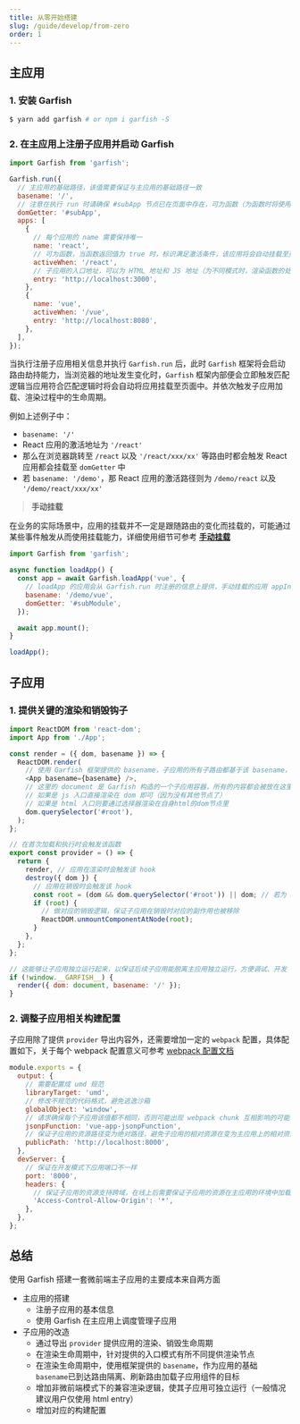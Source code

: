 ```yaml
---
title: 从零开始搭建
slug: /guide/develop/from-zero
order: 1
---
```


## 主应用

### 1. 安装 Garfish

```bash
$ yarn add garfish # or npm i garfish -S
```

### 2. 在主应用上注册子应用并启动 Garfish

```js
import Garfish from 'garfish';

Garfish.run({
  // 主应用的基础路径，该值需要保证与主应用的基础路径一致
  basename: '/',
  // 注意在执行 run 时请确保 #subApp 节点已在页面中存在，可为函数（为函数时将使用函数返回时作为挂载点）
  domGetter: '#subApp',
  apps: [
    {
      // 每个应用的 name 需要保持唯一
      name: 'react',
      // 可为函数，当函数返回值为 true 时，标识满足激活条件，该应用将会自动挂载至页面中，手动挂载时可不填写该参数
      activeWhen: '/react',
      // 子应用的入口地址，可以为 HTML 地址和 JS 地址（为不同模式时，渲染函数的处理有所不同）
      entry: 'http://localhost:3000',
    },
    {
      name: 'vue',
      activeWhen: '/vue',
      entry: 'http://localhost:8080',
    },
  ],
});
```

当执行注册子应用相关信息并执行 `Garfish.run` 后，此时 `Garfish` 框架将会启动路由劫持能力，当浏览器的地址发生变化时，`Garfish` 框架内部便会立即触发匹配逻辑当应用符合匹配逻辑时将会自动将应用挂载至页面中。并依次触发子应用加载、渲染过程中的生命周期。

例如上述例子中：

- `basename: '/'`
- React 应用的激活地址为 `'/react'`
- 那么在浏览器跳转至 `/react` 以及 `'/react/xxx/xx'` 等路由时都会触发 React 应用都会挂载至 `domGetter` 中
- 若 `basename: '/demo'`，那 React 应用的激活路径则为 `/demo/react` 以及 `'/demo/react/xxx/xx'`

> **手动挂载**

在业务的实际场景中，应用的挂载并不一定是跟随路由的变化而挂载的，可能通过某些事件触发从而使用挂载能力，详细使用细节可参考 **[手动挂载](../advance/loadApp)**

```javascript
import Garfish from 'garfish';

async function loadApp() {
  const app = await Garfish.loadApp('vue', {
    // loadApp 的应用会从 Garfish.run 时注册的信息上提供，手动挂载的应用 appInfo 不要提供 activeWhen
    basename: '/demo/vue',
    domGetter: '#subModule',
  });

  await app.mount();
}

loadApp();
```

## 子应用

### 1. 提供关键的渲染和销毁钩子

```js
import ReactDOM from 'react-dom';
import App from './App';

const render = ({ dom, basename }) => {
  ReactDOM.render(
    // 使用 Garfish 框架提供的 basename，子应用的所有子路由都基于该 basename，已到达路由隔离、刷新路由加载子应用组件的目标
    <App basename={basename} />,
    // 这里的 document 是 Garfish 构造的一个子应用容器，所有的内容都会被放在这里面
    // 如果是 js 入口直接渲染在 dom 即可（因为没有其他节点了）
    // 如果是 html 入口则要通过选择器渲染在自身html的dom节点里
    dom.querySelector('#root'),
  );
};

// 在首次加载和执行时会触发该函数
export const provider = () => {
  return {
    render, // 应用在渲染时会触发该 hook
    destroy({ dom }) {
      // 应用在销毁时会触发该 hook
      const root = (dom && dom.querySelector('#root')) || dom; // 若为 JS 入口直接将传入节点作为挂载点和销毁节点
      if (root) {
        // 做对应的销毁逻辑，保证子应用在销毁时对应的副作用也被移除
        ReactDOM.unmountComponentAtNode(root);
      }
    },
  };
};

// 这能够让子应用独立运行起来，以保证后续子应用能脱离主应用独立运行，方便调试、开发
if (!window.__GARFISH__) {
  render({ dom: document, basename: '/' });
}
```

### 2. 调整子应用相关构建配置

子应用除了提供 `provider` 导出内容外，还需要增加一定的 `webpack` 配置，具体配置如下，关于每个 webpack 配置意义可参考 [webpack 配置文档](https://webpack.js.org/configuration/output/#outputlibrary)

```js
module.exports = {
  output: {
    // 需要配置成 umd 规范
    libraryTarget: 'umd',
    // 修改不规范的代码格式，避免逃逸沙箱
    globalObject: 'window',
    // 请求确保每个子应用该值都不相同，否则可能出现 webpack chunk 互相影响的可能
    jsonpFunction: 'vue-app-jsonpFunction',
    // 保证子应用的资源路径变为绝对路径，避免子应用的相对资源在变为主应用上的相对资源，因为子应用和主应用在同一个文档流，相对路径是相对于主应用而言的
    publicPath: 'http://localhost:8000',
  },
  devServer: {
    // 保证在开发模式下应用端口不一样
    port: '8000',
    headers: {
      // 保证子应用的资源支持跨域，在线上后需要保证子应用的资源在主应用的环境中加载不会存在跨域问题（**也需要限制范围注意安全问题**）
      'Access-Control-Allow-Origin': '*',
    },
  },
};
```

## 总结

使用 Garfish 搭建一套微前端主子应用的主要成本来自两方面

- 主应用的搭建
  - 注册子应用的基本信息
  - 使用 Garfish 在主应用上调度管理子应用
- 子应用的改造
  - 通过导出 `provider` 提供应用的渲染、销毁生命周期
  - 在渲染生命周期中，针对提供的入口模式有所不同提供渲染节点
  - 在渲染生命周期中，使用框架提供的 `basename`，作为应用的基础 `basename`已到达路由隔离、刷新路由加载子应用组件的目标
  - 增加非微前端模式下的兼容渲染逻辑，使其子应用可独立运行（一般情况建议用户仅使用 html entry）
  - 增加对应的构建配置
